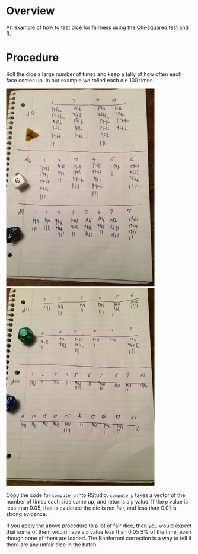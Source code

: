 # Overview

An example of how to test dice for fairness using the Chi-squared test and R.

# Procedure

Roll the dice a large number of times and keep a tally of how often
each face comes up.  In our example we rolled each die 100 times.

<img width="400px" src="https://raw.githubusercontent.com/weatherspud/are-dice-fair/master/die_results.jpg">

<img width="400px" src="https://raw.githubusercontent.com/weatherspud/are-dice-fair/master/die_results2.jpg">

Copy the code for `compute_p` into RStudio.  `compute_p` takes a
vector of the number of times each side came up, and returns a `p`
value.  If the `p` value is less than 0.05, that is evidence the die
is not fair, and less than 0.01 is strong evidence.

If you apply the above procedure to a lot of fair dice, then you would
expect that some of them would have a `p` value less than 0.05 5% of
the time, even though none of them are loaded.  The Bonferroni correction
is a way to tell if there are any unfair dice in the batch.  
